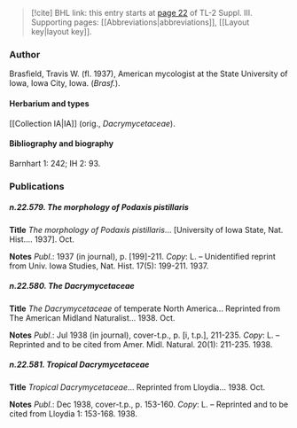 > [!cite] BHL link: this entry starts at [page 22](https://www.biodiversitylibrary.org/item/103861#page/32/mode/1up) of TL-2 Suppl. III.
> Supporting pages: [[Abbreviations|abbreviations]], [[Layout key|layout key]].

### Author

Brasfield, Travis W. (fl. 1937), American mycologist at the State University of Iowa, Iowa City, Iowa. (*Brasf.*).

#### Herbarium and types

[[Collection IA|IA]] (orig., *Dacrymycetaceae*).

#### Bibliography and biography

Barnhart 1: 242; IH 2: 93.

### Publications

##### n.22.579. The morphology of Podaxis pistillaris

**Title**
*The morphology of Podaxis pistillaris*... \[University of Iowa State, Nat. Hist.... 1937\]. Oct.

**Notes**
*Publ*.: 1937 (in journal), p. \[199\]-211. *Copy*: L. – Unidentified reprint from Univ. Iowa Studies, Nat. Hist. 17(5): 199-211. 1937.

##### n.22.580. The Dacrymycetaceae

**Title**
*The Dacrymycetaceae* of temperate North America... Reprinted from The American Midland Naturalist... 1938. Oct.

**Notes**
*Publ*.: Jul 1938 (in journal), cover-t.p., p. \[i, t.p.\], 211-235. *Copy*: L. – Reprinted and to be cited from Amer. Midl. Natural. 20(1): 211-235. 1938.

##### n.22.581. Tropical Dacrymycetaceae

**Title**
*Tropical Dacrymycetaceae*... Reprinted from Lloydia... 1938. Oct.

**Notes**
*Publ*.: Dec 1938, cover-t.p., p. 153-160. *Copy*: L. – Reprinted and to be cited from Lloydia 1: 153-168. 1938.


